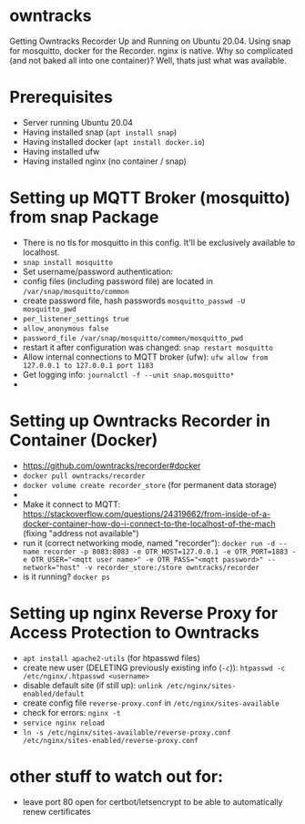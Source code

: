 # owntracks
Getting Owntracks Recorder Up and Running on Ubuntu 20.04.
Using snap for mosquitto, docker for the Recorder. nginx is native.
Why so complicated (and not baked all into one container)? Well, thats just what was available.

# Prerequisites
- Server running Ubuntu 20.04
- Having installed snap (`apt install snap`)
- Having installed docker (`apt install docker.io`) 
- Having installed ufw
- Having installed nginx (no container / snap)

# Setting up MQTT Broker (mosquitto) from snap Package
- There is no tls for mosquitto in this config. It'll be exclusively available to localhost. 
- `snap install mosquitto`
- Set username/password authentication: 
- config files (including password file) are located in `/var/snap/mosquitto/common`
- create password file, hash passwords `mosquitto_passwd -U mosquitto_pwd`
- `per_listener_settings true`
- `allow_anonymous false`
- `password_file /var/snap/mosquitto/common/mosquitto_pwd`
- restart it after configuration was changed: `snap restart mosquitto`
- Allow internal connections to MQTT broker (ufw): `ufw allow from 127.0.0.1 to 127.0.0.1 port 1183`
- Get logging info: `journalctl -f --unit snap.mosquitto*`
-

# Setting up Owntracks Recorder in Container (Docker)
- https://github.com/owntracks/recorder#docker
- `docker pull owntracks/recorder`
- `docker volume create recorder_store` (for permanent data storage)
- 
- Make it connect to MQTT: https://stackoverflow.com/questions/24319662/from-inside-of-a-docker-container-how-do-i-connect-to-the-localhost-of-the-mach (fixing "address not available")
- run it (correct networking mode, named "recorder"): `docker run -d --name recorder -p 8083:8083 -e OTR_HOST=127.0.0.1 -e OTR_PORT=1883 -e OTR_USER="<mqtt user name>" -e OTR_PASS="<mqtt password>" --network="host" -v recorder_store:/store owntracks/recorder`
- is it running? `docker ps`

# Setting up nginx Reverse Proxy for Access Protection to Owntracks
- `apt install apache2-utils` (for htpasswd files)
- create new user (DELETING previously existing info (`-c`)): `htpasswd -c /etc/nginx/.htpasswd <username>`  
- disable default site (if still up): `unlink /etc/nginx/sites-enabled/default`
- create config file `reverse-proxy.conf` in `/etc/nginx/sites-available`
- check for errors: `nginx -t`
- `service nginx reload`
- `ln -s /etc/nginx/sites-available/reverse-proxy.conf /etc/nginx/sites-enabled/reverse-proxy.conf`

# other stuff to watch out for:
- leave port 80 open for certbot/letsencrypt to be able to automatically renew certificates
